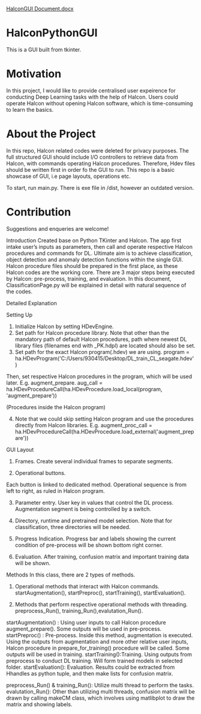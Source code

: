 [HalconGUI Document.docx](https://github.com/Hanzzzzzzzz/HalconPythonGUI/files/6162224/HalconGUI.Document.docx)
# HalconPythonGUI

This is a GUI built from tkinter.

# Motivation
In this project, I would like to provide centralised user expeirence for conducting Deep Learning tasks with the help of Halcon.
Users could operate Halcon without opening Halcon software, which is time-consuming to learn the basics.

# About the Project
In this repo, Halcon related codes were deleted for privacy purposes.
The full structured GUI should include I/O controllers to retrieve data from Halcon, with commands operating Halcon procedures. Therefore, Hdev files should be written first in order fo the GUI to run.
This repo is a basic showcase of GUI, i.e page layouts, operations etc.

To start, run main.py. There is exe file in /dist, however an outdated version.

# Contribution
Suggestions and enqueries are welcome!

Introduction 
Created base on Python TKinter and Halcon. The app first intake user’s inputs as parameters, then call and operate respective Halcon procedures and commands for DL.
Ultimate aim is to achieve classification, object detection and anomaly detection functions within the single GUI.
Halcon procedure files should be prepared in the first place, as these Halcon codes are the working core. 
There are 3 major steps being executed by Halcon: pre-process, training, and evaluation. 
In this document, ClassificationPage.py will be explained in detail with natural sequence of the codes.

Detailed Explanation

Setting Up
1.	Initialize Halcon by setting HDevEngine. 
2.	Set path for Halcon procedure library. Note that other than the mandatory path of default Halcon procedures, path where newest DL library files (filenames end with _PK.hdpl) are located should also be set.
3.	Set path for the exact Halcon program(.hdev) we are using. 
program = ha.HDevProgram('C:/Users/930415/Desktop/DL_train_CL_seagate.hdev')

Then, set respective Halcon procedures in the program, which will be used later. E.g. augment_prepare. 
aug_call = ha.HDevProcedureCall(ha.HDevProcedure.load_local(program, 'augment_prepare'))

 
(Procedures inside the Halcon program)

4.	Note that we could skip setting Halcon program and use the procedures directly from Halcon libraries. E.g.
augment_proc_call = ha.HDevProcedureCall(ha.HDevProcedure.load_external('augment_prepare'))
  
GUI Layout
1.	Frames. Create several individual frames to separate segments. 

2.	Operational buttons. 
 
Each button is linked to dedicated method. Operational sequence is from left to right, as ruled in Halcon program.

3.	Parameter entry. User key in values that control the DL process. Augmentation segment is being controlled by a switch.
   

4.	Directory, runtime and pretrained model selection. Note that for classification, three directories will be needed.
  

 
5.	Progress Indication. Progress bar and labels showing the current condition of pre-process will be shown bottom right corner.
         

6.	Evaluation. After training, confusion matrix and important training data will be shown.



Methods
In this class, there are 2 types of methods.
1.	Operational methods that interact with Halcon commands. 		               startAugmentation(), startPreproc(), startTraining(), startEvaluation().

2.	Methods that perform respective operational methods with threading. 	              preprocess_Run(), training_Run(),evalutation_Run().

startAugmentation() : Using user inputs to call Halcon procedure augment_prepare(). Some outputs will be used in pre-process.
startPreproc() : Pre-process. Inside this method, augmentation is executed. Using the outputs from augmentation and more other relative user inputs, Halcon procedure in prepare_for_training() procedure will be called.  Some outputs will be used in training.
startTraining():Training. Using outputs from preprocess to conduct DL training. Will form trained models in selected folder.
startEvaluation(): Evaluation. Results could be extracted from Hhandles as python tuple, and then make lists for confusion matrix.

preprocess_Run() & training_Run(): Utilize multi thread to perform the tasks.
evalutation_Run(): Other than utilizing multi threads, confusion matrix will be drawn by calling makeCM class, which involves using matlibplot to draw the matrix and showing labels. 





